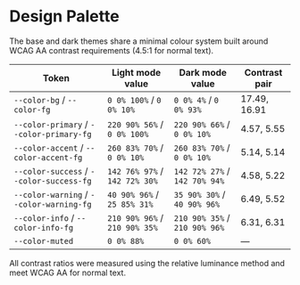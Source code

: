 # Design Palette

The base and dark themes share a minimal colour system built around WCAG AA contrast requirements (4.5:1 for normal text).

| Token | Light mode value | Dark mode value | Contrast pair |
|-------|-----------------|-----------------|---------------|
| `--color-bg` / `--color-fg` | `0 0% 100%` / `0 0% 10%` | `0 0% 4%` / `0 0% 93%` | 17.49, 16.91 |
| `--color-primary` / `--color-primary-fg` | `220 90% 56%` / `0 0% 100%` | `220 90% 66%` / `0 0% 10%` | 4.57, 5.55 |
| `--color-accent` / `--color-accent-fg` | `260 83% 70%` / `0 0% 10%` | `260 83% 70%` / `0 0% 10%` | 5.14, 5.14 |
| `--color-success` / `--color-success-fg` | `142 76% 97%` / `142 72% 30%` | `142 72% 27%` / `142 70% 94%` | 4.58, 5.22 |
| `--color-warning` / `--color-warning-fg` | `40 90% 96%` / `25 85% 31%` | `35 90% 30%` / `40 90% 96%` | 6.49, 5.52 |
| `--color-info` / `--color-info-fg` | `210 90% 96%` / `210 90% 35%` | `210 90% 35%` / `210 90% 96%` | 6.31, 6.31 |
| `--color-muted` | `0 0% 88%` | `0 0% 60%` | — |

All contrast ratios were measured using the relative luminance method and meet WCAG AA for normal text.
